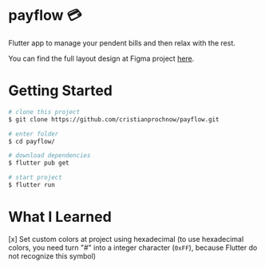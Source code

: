 # payflow 💳
Flutter app to manage your pendent bills and then relax with the rest.

You can find the full layout design at Figma project [here][figma].

# Getting Started
```bash
# clone this project
$ git clone https://github.com/cristianprochnow/payflow.git

# enter folder
$ cd payflow/

# download dependencies
$ flutter pub get

# start project
$ flutter run
```
# What I Learned
[x] Set custom colors at project using hexadecimal (to use hexadecimal colors, you need turn "#" into a integer character (`0xFF`), because Flutter do not recognize this symbol)


[figma]: https://www.figma.com/community/file/991337911070600335/PayFlow
